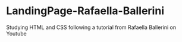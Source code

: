 # LandingPage-Rafaella-Ballerini
 Studying HTML and CSS following a tutorial from Rafaella Ballerini on Youtube
